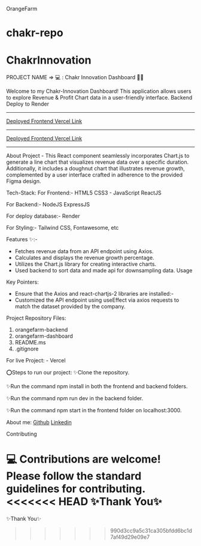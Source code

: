OrangeFarm
# chakr-repo
# ChakrInnovation

PROJECT NAME => 💻 : Chakr Innovation Dashboard 🧑‍🏫

Welcome to my Chakr-Innovation Dashboard! This application allows users to explore Revenue & Profit Chart data in a user-friendly interface.
Backend Deploy to Render 

----------------------------------

[Deployed Frontend Vercel Link](https://chakr-innovation-98ot-1vkswtvpl-akashnagpal1123s-projects.vercel.app/)

----------------------------------

[Deployed Frontend Vercel Link](https://chakr-innovation-px0sa4jh2-akashnagpal1123s-projects.vercel.app/)

----------------------------------

About Project -
This React component seamlessly incorporates Chart.js to generate a line chart that visualizes revenue data over a specific duration. Additionally, it includes a doughnut chart that illustrates revenue growth, complemented by a user interface crafted in adherence to the provided Figma design.

Tech-Stack:
For Frontend:-
HTML5
CSS3  - JavaScript
ReactJS

For Backend:-
NodeJS
ExpressJS

For deploy database:-
Render

For Styling:-
Tailwind CSS, Fontawesome, etc

Features ✨:-
- Fetches revenue data from an API endpoint using Axios.
- Calculates and displays the revenue growth percentage.
- Utilizes the Chart.js library for creating interactive charts.
- Used backend to sort data and made api for downsampling data.
Usage

Key Pointers:
- Ensure that the Axios and react-chartjs-2 libraries are installed:-
- Customized the API endpoint using useEffect via axios requests to match the dataset provided by the company.

Project Repository Files:
1) orangefarm-backend
2) orangefarm-dashboard
3) README.ms
4) .gitignore

For live Project: - Vercel

⭕Steps to run our project:
✨Clone the repository.

✨Run the command npm install in both the frontend and backend folders.

✨Run the command npm run dev in the backend folder.

✨Run the command npm start in the frontend folder on localhost:3000.

About me:
[Github](https://github.com/akashnagpal1123)
[Linkedin](https://www.linkedin.com/in/akashnagpal23/)

Contributing

 💻 Contributions are welcome! Please follow the standard guidelines for contributing.
<<<<<<< HEAD
✨Thank You✨
=======
✨Thank You✨
>>>>>>> 990d3cc9a5c31ca305bfdd6bc1d7af49d29e09e7
